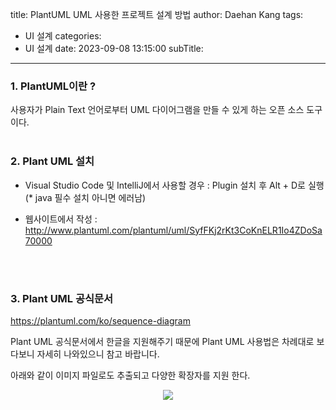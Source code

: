 title: PlantUML UML 사용한 프로젝트 설계 방법
author: Daehan Kang
tags:
  - UI 설계
categories:
  - UI 설계
date: 2023-09-08 13:15:00
subTitle:
---
### 1. PlantUML이란 ?

사용자가 Plain Text 언어로부터 UML 다이어그램을 만들 수 있게 하는 오픈 소스 도구이다.
<br>
<br>

### 2. Plant UML 설치

- Visual Studio Code 및 IntelliJ에서 사용할 경우 : Plugin 설치 후 Alt + D로 실행 (* java 필수 설치 아니면 에러남)

- 웹사이트에서 작성  :   http://www.plantuml.com/plantuml/uml/SyfFKj2rKt3CoKnELR1Io4ZDoSa70000
<br>
<br>

### 3. Plant UML 공식문서

https://plantuml.com/ko/sequence-diagram

Plant UML 공식문서에서 한글을 지원해주기 때문에 Plant UML 사용법은 차례대로 보다보니 자세히 나와있으니 참고 바랍니다.

아래와 같이 이미지 파일로도 추출되고 다양한 확장자를 지원 한다.

<div style="text-align:center;"><img src="https://user-images.githubusercontent.com/79561091/266501523-ae430357-c628-450d-a2e6-765742126be4.png" /></div>
<br>
<br>
